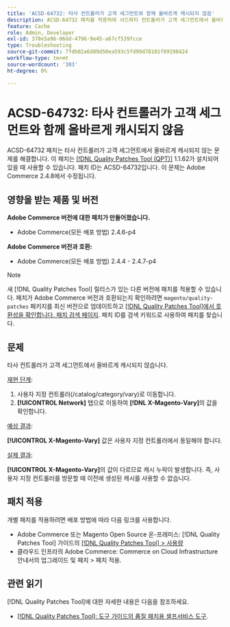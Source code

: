 ```yaml
---
title: 'ACSD-64732: 타사 컨트롤러가 고객 세그먼트와 함께 올바르게 캐시되지 않음'
description: ACSD-64732 패치를 적용하여 서드파티 컨트롤러가 고객 세그먼트에서 올바르게 캐시되지 않는 Adobe Commerce 문제를 해결합니다.
feature: Cache
role: Admin, Developer
exl-id: 378e5a96-06dd-4796-9e45-a67cf539fcce
type: Troubleshooting
source-git-commit: 7fdb02a6d89d50ea593c5fd99d78101f89198424
workflow-type: tm+mt
source-wordcount: '303'
ht-degree: 0%

---
```


# ACSD-64732: 타사 컨트롤러가 고객 세그먼트와 함께 올바르게 캐시되지 않음

ACSD-64732 패치는 타사 컨트롤러가 고객 세그먼트에서 올바르게 캐시되지 않는 문제를 해결합니다. 이 패치는 [[!DNL Quality Patches Tool (QPT)]](/help/tools/quality-patches-tool/quality-patches-tool-to-self-serve-quality-patches.md) 1.1.62가 설치되어 있을 때 사용할 수 있습니다. 패치 ID는 ACSD-64732입니다. 이 문제는 Adobe Commerce 2.4.8에서 수정됩니다.

## 영향을 받는 제품 및 버전

**Adobe Commerce 버전에 대한 패치가 만들어졌습니다.**

* Adobe Commerce(모든 배포 방법) 2.4.6-p4

**Adobe Commerce 버전과 호환:**

* Adobe Commerce(모든 배포 방법) 2.4.4 - 2.4.7-p4

>[!NOTE]
>
>새 [!DNL Quality Patches Tool] 릴리스가 있는 다른 버전에 패치를 적용할 수 있습니다. 패치가 Adobe Commerce 버전과 호환되는지 확인하려면 `magento/quality-patches` 패키지를 최신 버전으로 업데이트하고 [[!DNL Quality Patches Tool]에서 호환성을 확인합니다. 패치 검색 페이지](https://experienceleague.adobe.com/tools/commerce-quality-patches/index.html?lang=ko). 패치 ID를 검색 키워드로 사용하여 패치를 찾습니다.

## 문제

타사 컨트롤러가 고객 세그먼트에서 올바르게 캐시되지 않습니다.

<u>재현 단계</u>:

1. 사용자 지정 컨트롤러(/catalog/category/vary)로 이동합니다.
1. **[!UICONTROL Network]** 탭으로 이동하여 **[!DNL X-Magento-Vary]**&#x200B;의 값을 확인합니다.

<u>예상 결과</u>:

**[!UICONTROL X-Magento-Vary]** 값은 사용자 지정 컨트롤러에서 동일해야 합니다.

<u>실제 결과</u>:

**[!UICONTROL X-Magento-Vary]**&#x200B;의 값이 다르므로 캐시 누락이 발생합니다. 즉, 사용자 지정 컨트롤러를 방문할 때 이전에 생성된 캐시를 사용할 수 없습니다.

## 패치 적용

개별 패치를 적용하려면 배포 방법에 따라 다음 링크를 사용합니다.

* Adobe Commerce 또는 Magento Open Source 온-프레미스: [!DNL Quality Patches Tool] 가이드의 [[!DNL Quality Patches Tool] > 사용량](/help/tools/quality-patches-tool/usage.md)
* 클라우드 인프라의 Adobe Commerce: Commerce on Cloud Infrastructure 안내서의 업그레이드 및 패치 > 패치 적용.

## 관련 읽기

[!DNL Quality Patches Tool]에 대한 자세한 내용은 다음을 참조하세요.

* [[!DNL Quality Patches Tool]: 도구 가이드의 품질 패치용 셀프서비스 도구](/help/tools/quality-patches-tool/quality-patches-tool-to-self-serve-quality-patches.md).
